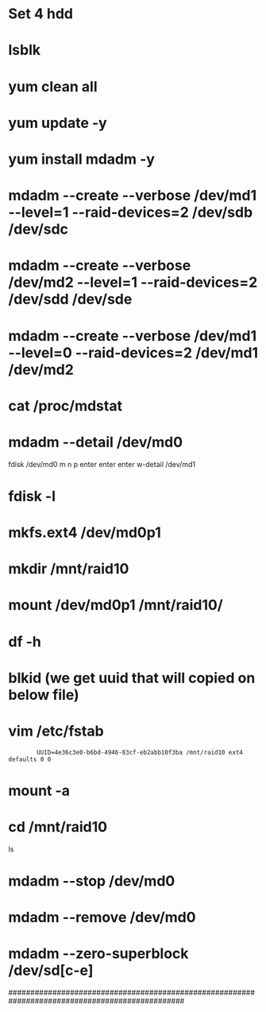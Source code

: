 
# Set 4 hdd 

# lsblk
# yum clean all
# yum update -y
# yum install mdadm -y
# mdadm --create --verbose /dev/md1 --level=1 --raid-devices=2 /dev/sdb /dev/sdc
# mdadm --create --verbose /dev/md2 --level=1 --raid-devices=2 /dev/sdd /dev/sde
# mdadm --create --verbose /dev/md1 --level=0 --raid-devices=2 /dev/md1 /dev/md2
# cat /proc/mdstat
# mdadm --detail /dev/md0
   fdisk  /dev/md0
       m
       n
       p
       enter
       enter
       enter
       w-detail /dev/md1
  # fdisk -l
  # mkfs.ext4 /dev/md0p1
  # mkdir /mnt/raid10
  # mount /dev/md0p1 /mnt/raid10/
  # df -h
  # blkid   (we get uuid that will copied on below file)
  # vim /etc/fstab
            UUID=4e36c3e0-b6bd-4946-83cf-eb2abb10f3ba /mnt/raid10 ext4 defaults 0 0
  # mount -a
  # cd /mnt/raid10
  ls

# mdadm --stop  /dev/md0
# mdadm --remove /dev/md0
# mdadm --zero-superblock /dev/sd[c-e]


################################################################################################











